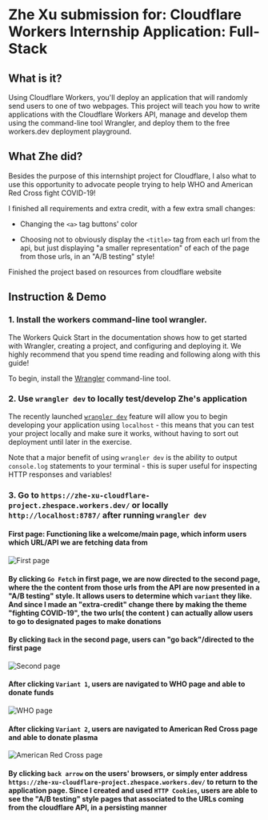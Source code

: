 # Zhe Xu submission for: Cloudflare Workers Internship Application: Full-Stack

## What is it?

Using Cloudflare Workers, you'll deploy an application that will randomly send users to one of two webpages. This project will teach you how to write applications with the Cloudflare Workers API, manage and develop them using the command-line tool Wrangler, and deploy them to the free workers.dev deployment playground.

## What Zhe did?

Besides the purpose of this internshipt project for Cloudflare, I also what to use this opportunity to advocate people trying to help WHO and American Red Cross fight COVID-19!

I finished all requirements and extra credit, with a few extra small changes:

- Changing the `<a>` tag buttons' color

- Choosing not to obviously display the `<title>` tag from each url from the api, but just displaying "a smaller representation" of each of the page from those urls, in an "A/B testing" style!

Finished the project based on resources from cloudflare website

## Instruction & Demo

### 1. Install the workers command-line tool wrangler.

The Workers Quick Start in the documentation shows how to get started with Wrangler, creating a project, and configuring and deploying it. We highly recommend that you spend time reading and following along with this guide!

To begin, install the [Wrangler](https://github.com/cloudflare/wrangler) command-line tool.

### 2. Use `wrangler dev` to locally test/develop Zhe's application

The recently launched [`wrangler dev`](https://github.com/cloudflare/wrangler#-dev) feature will allow you to begin developing your application using `localhost` - this means that you can test your project locally and make sure it works, without having to sort out deployment until later in the exercise.

Note that a major benefit of using `wrangler dev` is the ability to output `console.log` statements to your terminal - this is super useful for inspecting HTTP responses and variables!

### 3. Go to `https://zhe-xu-cloudflare-project.zhespace.workers.dev/` or locally `http://localhost:8787/` after running `wrangler dev`

#### First page: Functioning like a welcome/main page, which inform users which URL/API we are fetching data from

![First page](https://drive.google.com/uc?export=view&id=1LvJB84KfEttbeYCbh353UPddzOKmAlCR)

#### By clicking `Go Fetch` in first page, we are now directed to the second page, where the the content from those urls from the API are now presented in a "A/B testing" style. It allows users to determine which `variant` they like. And since I made an "extra-credit" change there by making the theme "fighting COVID-19", the two urls( the content ) can actually allow users to go to designated pages to make donations

#### By clicking `Back` in the second page, users can "go back"/directed to the first page

![Second page](https://drive.google.com/uc?export=view&id=109dLFbmVru_WpY4drbFrN0fPrVNamm6m)

#### After clicking `Variant 1`, users are navigated to WHO page and able to donate funds

![WHO page](https://drive.google.com/uc?export=view&id=1dV5KKpaDJlkz4kR-RiiUk8xjR0WIEXDY)

#### After clicking `Variant 2`, users are navigated to American Red Cross page and able to donate plasma

![American Red Cross page](https://drive.google.com/uc?export=view&id=1srwOQ1s3YvIPWR1QT7dQ1zQmhht1S7Tu)

#### By clicking `back arrow` on the users' browsers, or simply enter address `https://zhe-xu-cloudflare-project.zhespace.workers.dev/` to return to the application page. Since I created and used `HTTP Cookies`, users are able to see the "A/B testing" style pages that associated to the URLs coming from the cloudflare API, in a persisting manner
